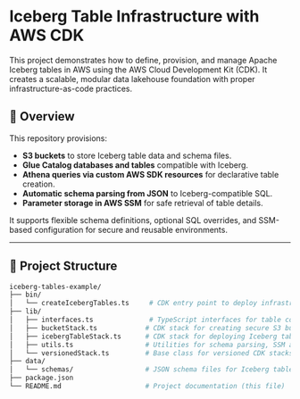 # Iceberg Table Infrastructure with AWS CDK

This project demonstrates how to define, provision, and manage Apache Iceberg tables in AWS using the AWS Cloud Development Kit (CDK). It creates a scalable, modular data lakehouse foundation with proper infrastructure-as-code practices.

## 🚀 Overview

This repository provisions:
- **S3 buckets** to store Iceberg table data and schema files.
- **Glue Catalog databases and tables** compatible with Iceberg.
- **Athena queries via custom AWS SDK resources** for declarative table creation.
- **Automatic schema parsing from JSON** to Iceberg-compatible SQL.
- **Parameter storage in AWS SSM** for safe retrieval of table details.

It supports flexible schema definitions, optional SQL overrides, and SSM-based configuration for secure and reusable environments.

---

## 🧱 Project Structure

```bash
iceberg-tables-example/
├── bin/
│   └── createIcebergTables.ts     # CDK entry point to deploy infrastructure
├── lib/
│   ├── interfaces.ts              # TypeScript interfaces for table configuration
│   ├── bucketStack.ts            # CDK stack for creating secure S3 buckets
│   ├── icebergTableStack.ts      # CDK stack for deploying Iceberg tables
│   ├── utils.ts                  # Utilities for schema parsing, SSM access, and validation
│   └── versionedStack.ts         # Base class for versioned CDK stacks
├── data/
│   └── schemas/                  # JSON schema files for Iceberg tables
├── package.json
└── README.md                     # Project documentation (this file)
